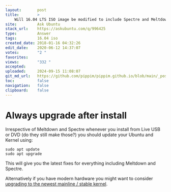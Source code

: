 ```yaml
---
layout:       post
title:        >
    Will 16.04 LTS ISO image be modified to include Spectre and Meltdown fixes?
site:         Ask Ubuntu
stack_url:    https://askubuntu.com/q/996425
type:         Answer
tags:         16.04 iso
created_date: 2018-01-16 04:32:26
edit_date:    2020-06-12 14:37:07
votes:        "2 "
favorites:    
views:        "332 "
accepted:     
uploaded:     2024-09-15 11:08:07
git_md_url:   https://github.com/pippim/pippim.github.io/blob/main/_posts/2018/2018-01-16-Will-16.04-LTS-ISO-image-be-modified-to-include-Spectre-and-Meltdown-fixes_.md
toc:          false
navigation:   false
clipboard:    false
---
```


# Always upgrade after install

Irrespective of Meltdown and Spectre whenever you install from Live USB or DVD (do they still make those?) you should update your Ubuntu and Kernel using:

``` 
sudo apt update
sudo apt upgrade
```

This will give you the latest fixes for everything including Meltdown and Spectre.

Alternatively if you have modern hardware you might want to consider [upgrading to the newest mainline / stable kernel][1].


  [1]: https://askubuntu.com/questions/119080/how-to-update-kernel-to-the-latest-mainline-version-without-any-distro-upgrade

